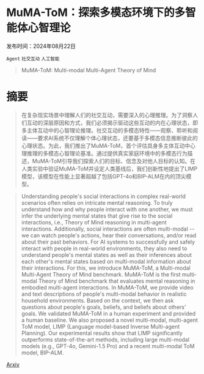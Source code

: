 # MuMA-ToM：探索多模态环境下的多智能体心智理论

发布时间：2024年08月22日

`Agent` `社交互动` `人工智能`

> MuMA-ToM: Multi-modal Multi-Agent Theory of Mind

# 摘要

> 在复杂现实场景中理解人们的社交互动，需要深入的心理推理。为了洞察人们互动的深层原因和方式，我们必须揭示驱动这些互动的内在心理状态，即多主体互动中的心智理论推理。社交互动的多模态特性——观察、聆听和阅读——要求AI系统不仅理解个体心理状态，还要基于多模态信息推断彼此的心理状态。为此，我们推出了MuMA-ToM，首个评估具身多主体互动中心理推理的多模态心智理论基准。通过提供真实家庭环境中的多模态行为描述，MuMA-ToM引导我们探索人们的目标、信念及对他人目标的认知。在人类实验中验证MuMA-ToM并设定人类基线后，我们创新性地提出了LIMP模型，该模型在性能上显著超越了包括GPT-4o和BIP-ALM在内的顶尖模型。

> Understanding people's social interactions in complex real-world scenarios often relies on intricate mental reasoning. To truly understand how and why people interact with one another, we must infer the underlying mental states that give rise to the social interactions, i.e., Theory of Mind reasoning in multi-agent interactions. Additionally, social interactions are often multi-modal -- we can watch people's actions, hear their conversations, and/or read about their past behaviors. For AI systems to successfully and safely interact with people in real-world environments, they also need to understand people's mental states as well as their inferences about each other's mental states based on multi-modal information about their interactions. For this, we introduce MuMA-ToM, a Multi-modal Multi-Agent Theory of Mind benchmark. MuMA-ToM is the first multi-modal Theory of Mind benchmark that evaluates mental reasoning in embodied multi-agent interactions. In MuMA-ToM, we provide video and text descriptions of people's multi-modal behavior in realistic household environments. Based on the context, we then ask questions about people's goals, beliefs, and beliefs about others' goals. We validated MuMA-ToM in a human experiment and provided a human baseline. We also proposed a novel multi-modal, multi-agent ToM model, LIMP (Language model-based Inverse Multi-agent Planning). Our experimental results show that LIMP significantly outperforms state-of-the-art methods, including large multi-modal models (e.g., GPT-4o, Gemini-1.5 Pro) and a recent multi-modal ToM model, BIP-ALM.

[Arxiv](https://arxiv.org/abs/2408.12574)